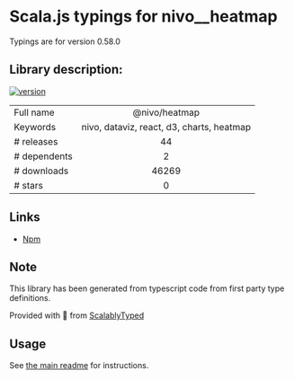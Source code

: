 
# Scala.js typings for nivo__heatmap

Typings are for version 0.58.0

## Library description:
[![version](https://img.shields.io/npm/v/@nivo/heatmap.svg?style=flat-square)](https://www.npmjs.com/package/@nivo/heatmap)

|                    |                 |
| ------------------ | :-------------: |
| Full name          | @nivo/heatmap |
| Keywords           | nivo, dataviz, react, d3, charts, heatmap |
| # releases         | 44 |
| # dependents       | 2 |
| # downloads        | 46269 |
| # stars            | 0 |

## Links
- [Npm](https://www.npmjs.com/package/%40nivo%2Fheatmap)
    


## Note
This library has been generated from typescript code from first party type definitions.

Provided with :purple_heart: from [ScalablyTyped](https://github.com/oyvindberg/ScalablyTyped)

## Usage
See [the main readme](../../readme.md) for instructions.


